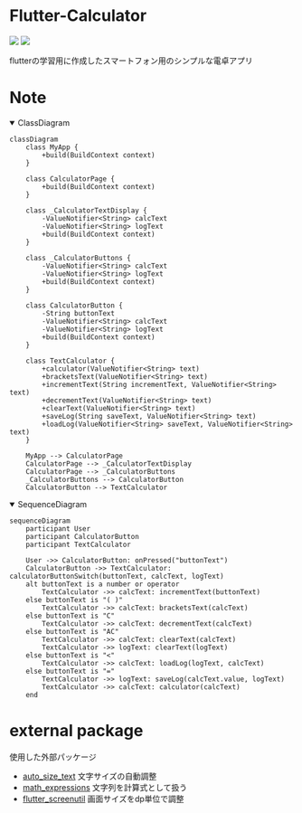 # Flutter-Calculator
<img src="https://img.shields.io/badge/Dart-v3.3.3-00A98F.svg?logo=Dart&style=social">  <img src="https://img.shields.io/badge/Flutter-v3.19.5-000000.svg?logo=Flutter&style=social">

flutterの学習用に作成したスマートフォン用のシンプルな電卓アプリ

# Note
<details open>
  <summary>ClassDiagram</summary>
  
```mermaid
classDiagram
    class MyApp {
        +build(BuildContext context)
    }

    class CalculatorPage {
        +build(BuildContext context)
    }

    class _CalculatorTextDisplay {
        -ValueNotifier<String> calcText
        -ValueNotifier<String> logText
        +build(BuildContext context)
    }

    class _CalculatorButtons {
        -ValueNotifier<String> calcText
        -ValueNotifier<String> logText
        +build(BuildContext context)
    }

    class CalculatorButton {
        -String buttonText
        -ValueNotifier<String> calcText
        -ValueNotifier<String> logText
        +build(BuildContext context)
    }

    class TextCalculator {
        +calculator(ValueNotifier<String> text)
        +bracketsText(ValueNotifier<String> text)
        +incrementText(String incrementText, ValueNotifier<String> text)
        +decrementText(ValueNotifier<String> text)
        +clearText(ValueNotifier<String> text)
        +saveLog(String saveText, ValueNotifier<String> text)
        +loadLog(ValueNotifier<String> saveText, ValueNotifier<String> text)
    }

    MyApp --> CalculatorPage
    CalculatorPage --> _CalculatorTextDisplay
    CalculatorPage --> _CalculatorButtons
    _CalculatorButtons --> CalculatorButton
    CalculatorButton --> TextCalculator
```
</details>


<details open>
  <summary>SequenceDiagram</summary>
  
```mermaid
sequenceDiagram
    participant User
    participant CalculatorButton
    participant TextCalculator

    User ->> CalculatorButton: onPressed("buttonText")
    CalculatorButton ->> TextCalculator: calculatorButtonSwitch(buttonText, calcText, logText)
    alt buttonText is a number or operator
        TextCalculator ->> calcText: incrementText(buttonText)
    else buttonText is "( )"
        TextCalculator ->> calcText: bracketsText(calcText)
    else buttonText is "C"
        TextCalculator ->> calcText: decrementText(calcText)
    else buttonText is "AC"
        TextCalculator ->> calcText: clearText(calcText)
        TextCalculator ->> logText: clearText(logText)
    else buttonText is "<"
        TextCalculator ->> calcText: loadLog(logText, calcText)
    else buttonText is "="
        TextCalculator ->> logText: saveLog(calcText.value, logText)
        TextCalculator ->> calcText: calculator(calcText)
    end
```
</details>


# external package
使用した外部パッケージ
- [auto_size_text](https://pub.dev/packages/auto_size_text/install) 文字サイズの自動調整
- [math_expressions](math_expressions) 文字列を計算式として扱う
- [flutter_screenutil](https://pub.dev/packages/flutter_screenutil) 画面サイズをdp単位で調整
